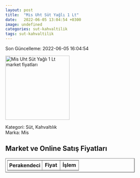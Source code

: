 ```yaml
---
layout: post
title:  "Mis Uht Süt Yağlı 1 Lt"
date:   2022-06-05 13:04:54 +0300
image: undefined
categories: sut-kahvaltilik
tags: sut-kahvaltilik
---
```


Son Güncelleme: 2022-06-05 16:04:54

<img src="undefined" width="200" alt="Mis Uht Süt Yağlı 1 Lt market fiyatları" />

Kategori: Süt, Kahvaltılık
<br />
Marka: Mis

<h2>Market ve Online Satış Fiyatları</h2>

<table border="1" style="padding: 5px;width:80%;">
  <tr>
    <td style="padding: 5px;"><strong>Perakendeci</strong></td>
    <td><strong>Fiyat</strong></td>
    <td><strong>İşlem</strong></td>
  </tr>
  
</table>
